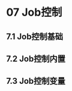 07 Job控制
==========

7.1 Job控制基础
---------------

7.2 Job控制内置
---------------

7.3 Job控制变量
---------------
